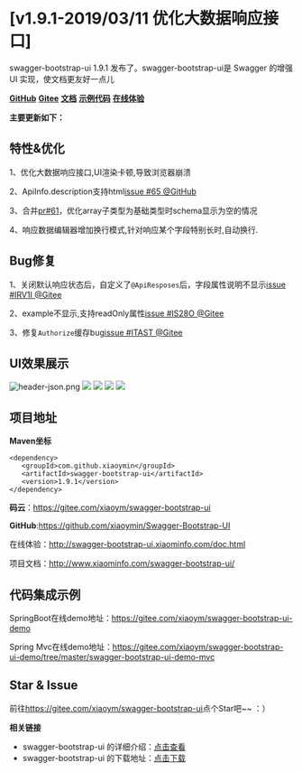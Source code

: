 # [v1.9.1-2019/03/11 优化大数据响应接口]

swagger-bootstrap-ui 1.9.1 发布了。swagger-bootstrap-ui是 Swagger 的增强UI 实现，使文档更友好一点儿

[**GitHub**](https://github.com/xiaoymin/Swagger-Bootstrap-UI)  [**Gitee**](https://gitee.com/xiaoym/swagger-bootstrap-ui)  [**文档**](http://www.xiaominfo.com/swagger-bootstrap-ui/)  [**示例代码**](https://gitee.com/xiaoym/swagger-bootstrap-ui-demo)  [**在线体验**](http://swagger-bootstrap-ui.xiaominfo.com/doc.html)

**主要更新如下：**

## 特性&优化

1、优化大数据响应接口,UI渲染卡顿,导致浏览器崩溃

2、ApiInfo.description支持html[issue #65 @GitHub](https://github.com/xiaoymin/Swagger-Bootstrap-UI/issues/65)

3、合并[pr#61](https://github.com/xiaoymin/Swagger-Bootstrap-UI/pull/61)，优化array子类型为基础类型时schema显示为空的情况

4、响应数据编辑器增加换行模式,针对响应某个字段特别长时,自动换行.

## Bug修复

1、关闭默认响应状态后，自定义了`@ApiResposes`后，字段属性说明不显示[issue #IRV1I @Gitee](https://gitee.com/xiaoym/swagger-bootstrap-ui/issues/IRV1I)

2、example不显示,支持readOnly属性[issue #IS28O @Gitee](https://gitee.com/xiaoym/swagger-bootstrap-ui/issues/IS28O)

3、修复`Authorize`缓存bug[issue #ITAST @Gitee](https://gitee.com/xiaoym/swagger-bootstrap-ui/issues/ITAST)
## UI效果展示


![header-json.png](/images/blog/swagger-bootstrap-ui-1.9.1-issue/1.png)
![](/knife4j/images/blog/swagger-bootstrap-ui-1.9.1-issue/2.png)
![](/knife4j/images/blog/swagger-bootstrap-ui-1.9.1-issue/3.png)
![](/knife4j/images/blog/swagger-bootstrap-ui-1.9.1-issue/4.png)
![](/knife4j/images/blog/swagger-bootstrap-ui-1.9.1-issue/5.png)


## 项目地址

**Maven坐标**

```
<dependency>
   <groupId>com.github.xiaoymin</groupId>
   <artifactId>swagger-bootstrap-ui</artifactId>
   <version>1.9.1</version>
</dependency>
```

**码云**：<https://gitee.com/xiaoym/swagger-bootstrap-ui>

**GitHub**:<https://github.com/xiaoymin/Swagger-Bootstrap-UI>

在线体验：<http://swagger-bootstrap-ui.xiaominfo.com/doc.html>

项目文档：http://www.xiaominfo.com/swagger-bootstrap-ui/

## 代码集成示例

SpringBoot在线demo地址：https://gitee.com/xiaoym/swagger-bootstrap-ui-demo

Spring Mvc在线demo地址：https://gitee.com/xiaoym/swagger-bootstrap-ui-demo/tree/master/swagger-bootstrap-ui-demo-mvc

## Star & Issue

前往<https://gitee.com/xiaoym/swagger-bootstrap-ui>点个Star吧~~ ：）

**相关链接**

- swagger-bootstrap-ui 的详细介绍：[点击查看](https://www.oschina.net/p/swagger-bootstrap-ui)
- swagger-bootstrap-ui 的下载地址：[点击下载](https://git.oschina.net/xiaoym/swagger-bootstrap-ui/releases)